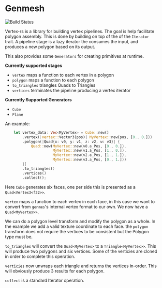 # Genmesh

[![Build Status](https://travis-ci.org/csherratt/genmesh.svg?branch=master)](https://travis-ci.org/csherratt/vertex-rs)

Vertex-rs is a library for building vertex pipelines. The goal is help facilitate polygon assembly. This is done by building on top of the of the `Iterator` trait. A pipeline stage is a lazy iterator the consumes the input, and produces a new polygon based on its output.

This also provides some `Generators` for creating primitives at runtime.

**Currently supported stages**
 - `vertex` maps a function to each vertex in a polygon
 - `polygon` maps a function to each polygon
 - `to_triangles` triangles Quads to Triangles
 - `vertices` terminates the pipeline producing a vertex iterator

**Currently Supported Generators**
 - `Cube`
 - `Plane`

An example:
```rust
    let vertex_data: Vec<MyVertex> = Cube::new()
        .vertex(|vertex::Vector3(pos)| MyVertex::new(pos, [0., 0.]))
        .polygon(|Quad{x: v0, y: v1, z: v2, w: v3}| {
            Quad::new(MyVertex::new(v0.a_Pos, [0., 0.]),
                      MyVertex::new(v1.a_Pos, [1., 0.]),
                      MyVertex::new(v2.a_Pos, [1., 1.]),
                      MyVertex::new(v3.a_Pos, [0., 1.]))
        })
        .to_triangles()
        .vertices()
        .collect();

```

Here `Cube` generates six faces, one per side this is presented as a `Quad<Vertex3<f32>>`.

`vertex` maps a function to each vertex in each face, in this case we want to convert from `genmes`'s internal vertex format to our own. We now have a `Quad<MyVertex>>`.

We can do a polygon level transform and modify the polygon as a whole. In the example we add a valid texture coordinate to each face. the `polygon` transform does not require the vertices to be consistent but the Polygon type must be.

`to_triangles` will convert the `Quad<MyVertex>` to a `Triangle<MyVertex>>`. This will produce two polygons and six vertices. Some of the verticies are cloned in order to complete this operation.

`verticies` now unwraps each triangle and returns the vertices in-order. This will obviously produce 3 results for each polygon.

`collect` is a standard Iterator operation.
